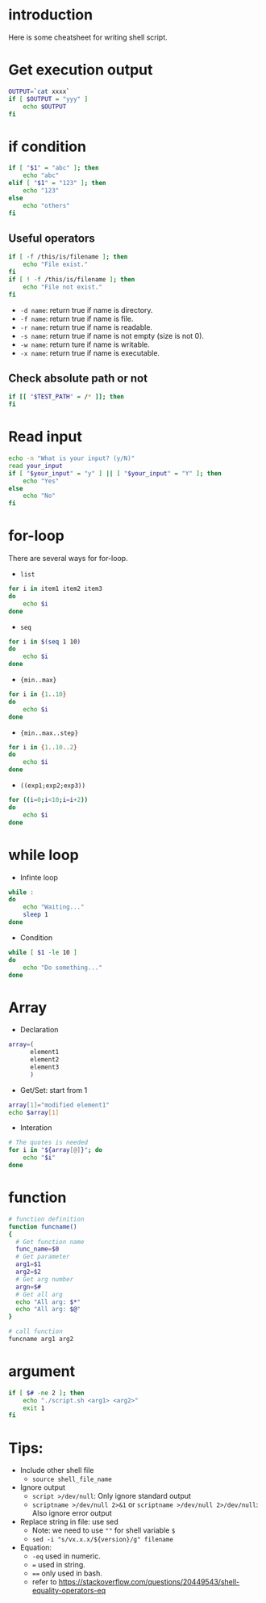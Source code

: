# introduction

Here is some cheatsheet for writing shell script.

# Get execution output

```sh
OUTPUT=`cat xxxx`
if [ $OUTPUT = "yyy" ]
    echo $OUTPUT
fi
```

# if condition

```sh
if [ "$1" = "abc" ]; then
    echo "abc"
elif [ "$1" = "123" ]; then
    echo "123"
else
    echo "others"
fi
```

## Useful operators

```sh
if [ -f /this/is/filename ]; then
    echo "File exist."
fi
if [ ! -f /this/is/filename ]; then
    echo "File not exist."
fi
```

* `-d name`: return true if name is directory.
* `-f name`: return true if name is file.
* `-r name`: return true if name is readable.
* `-s name`: return true if name is not empty (size is not 0).
* `-w name`: return ture if name is writable.
* `-x name`: return true if name is executable.

## Check absolute path or not

```sh
if [[ "$TEST_PATH" = /* ]]; then
fi
```

# Read input
```bash
echo -n "What is your input? (y/N)"
read your_input
if [ "$your_input" = "y" ] || [ "$your_input" = "Y" ]; then
    echo "Yes"
else
    echo "No"
fi
```

# for-loop

There are several ways for for-loop.

* `list`
```sh
for i in item1 item2 item3
do
    echo $i
done
```
* `seq`
```sh
for i in $(seq 1 10)
do
    echo $i
done
```
* `{min..max}`
```sh
for i in {1..10}
do
    echo $i
done
```
* `{min..max..step}`
```sh
for i in {1..10..2}
do
    echo $i
done
```
* `((exp1;exp2;exp3))`
```sh
for ((i=0;i<10;i=i+2))
do
    echo $i
done
```

# while loop

* Infinte loop
```sh
while :
do
    echo "Waiting..."
    sleep 1
done
```
* Condition
```sh
while [ $1 -le 10 ]
do
    echo "Do something..."
done
```

# Array

* Declaration
```sh
array=(
      element1
      element2
      element3
      )
```
* Get/Set: start from 1
```sh
array[1]="modified element1"
echo $array[1]
```
* Interation
```sh
# The quotes is needed
for i in "${array[@]}"; do
    echo "$i"
done
```

# function

```sh
# function definition
function funcname()
{
  # Get function name
  func_name=$0
  # Get parameter
  arg1=$1
  arg2=$2
  # Get arg number
  argn=$#
  # Get all arg
  echo "All arg: $*"
  echo "All arg: $@"
}

# call function
funcname arg1 arg2
```

# argument

```sh
if [ $# -ne 2 ]; then
    echo "./script.sh <arg1> <arg2>"
    exit 1
fi
```

# Tips:
* Include other shell file
  - `source shell_file_name`
* Ignore output
  - `script >/dev/null`: Only ignore standard output
  - `scriptname >/dev/null 2>&1` or `scriptname >/dev/null 2>/dev/null`: Also ignore error output
* Replace string in file: use sed
  - Note: we need to use `""` for shell variable `$`
  - `sed -i "s/vx.x.x/${version}/g" filename`
* Equation:
  - `-eq` used in numeric.
  - `=` used in string.
  - `==` only used in bash.
  - refer to https://stackoverflow.com/questions/20449543/shell-equality-operators-eq
